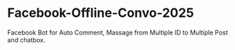 # Facebook-Offline-Convo-2025
Facebook Bot for Auto Comment, Massage from Multiple ID to Multiple Post and chatbox.
